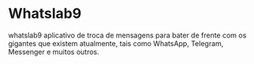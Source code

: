 # Whatslab9
whatslab9 aplicativo de troca de mensagens para bater de frente com os gigantes que existem atualmente, tais como WhatsApp, Telegram, Messenger e muitos outros. 
